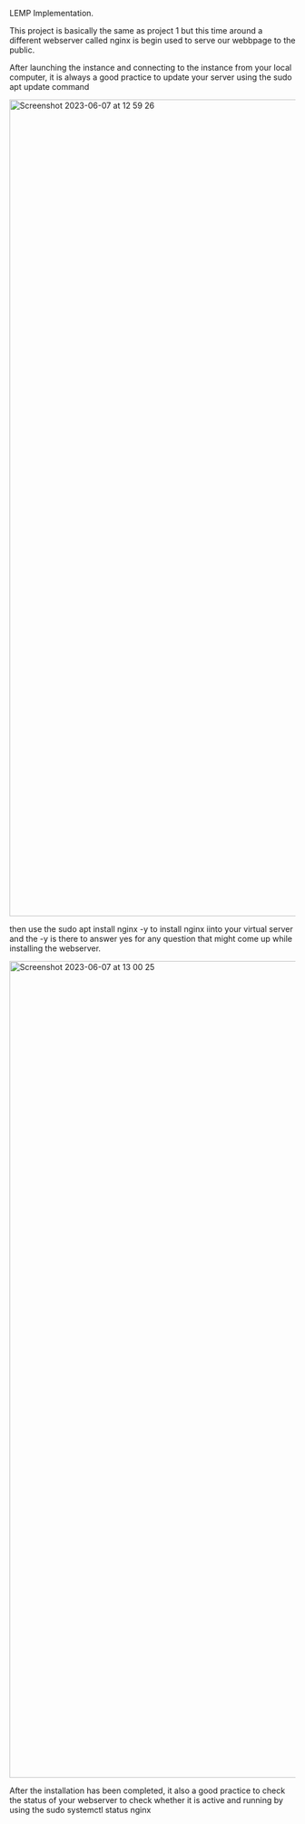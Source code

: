 LEMP Implementation. 


This project is basically the same as project 1 but this time around a different webserver called nginx is begin used to serve our webbpage to the public. 


After launching the instance and connecting to the instance from your local computer, it is always a good practice to update your server using the sudo apt update command 


<img width="1440" alt="Screenshot 2023-06-07 at 12 59 26" src="https://github.com/kelvinola/Devops-Training/assets/115745653/e416927a-30bb-4682-8ecf-c1d82d3bc48e">


then use the sudo apt install nginx -y to install nginx iinto your virtual server and the -y is there to answer yes for any question that might come up while installing the webserver. 



<img width="1440" alt="Screenshot 2023-06-07 at 13 00 25" src="https://github.com/kelvinola/Devops-Training/assets/115745653/e5eea5f6-79cf-47d3-b7a0-c94ebe581e90">


After the installation has been completed, it also a good practice to check the status of your webserver to check whether it is active and running by using the sudo systemctl status nginx 



